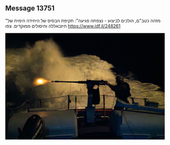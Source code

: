 ## Message 13751

"מזהה כטב"ם, הולכים לביצוע - נצפתה פגיעה":
תקיפת הבסיס של היחידה הימית של חיזבאללה וחיסולים ממוקדים. צפו
https://www.idf.il/248261

![Photo](13751/13751_photo.jpg)
